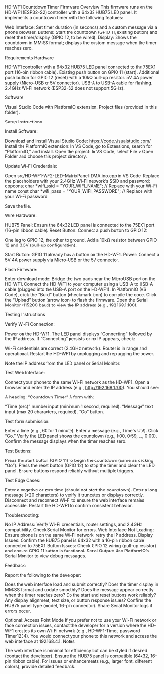 HD-WF1 Countdown Timer Firmware
Overview
This firmware runs on the HD-WF1 (ESP32-S2) controller with a 64x32 HUB75 LED panel. It implements a countdown timer with the following features:

Web Interface: Set timer duration (in seconds) and a custom message via a phone browser.
Buttons: Start the countdown (GPIO 11, existing button) and reset the timer/display (GPIO 12, to be wired).
Display: Shows the countdown in MM:SS format; displays the custom message when the timer reaches zero.

Requirements
Hardware

HD-WF1 controller with a 64x32 HUB75 LED panel connected to the 75EX1 port (16-pin ribbon cable).
Existing push button on GPIO 11 (start).
Additional push button for GPIO 12 (reset) with a 10kΩ pull-up resistor.
5V 4A power supply (Micro-USB or 5V connector).
USB-A to USB-A cable for flashing.
2.4GHz Wi-Fi network (ESP32-S2 does not support 5GHz).

Software

Visual Studio Code with PlatformIO extension.
Project files (provided in this folder).

Setup Instructions

Install Software:

Download and install Visual Studio Code: https://code.visualstudio.com/
Install the PlatformIO extension: In VS Code, go to Extensions, search for “PlatformIO,” and install.
Open the project: In VS Code, select File > Open Folder and choose this project directory.


Update Wi-Fi Credentials:

Open src/HD-WF1-WF2-LED-MatrixPanel-DMA.ino.cpp in VS Code.
Replace the placeholders with your 2.4GHz Wi-Fi network’s SSID and password:
cppconst char *wifi_ssid = "YOUR_WIFI_NAME"; // Replace with your Wi-Fi name
const char *wifi_pass = "YOUR_WIFI_PASSWORD"; // Replace with your Wi-Fi password

Save the file.


Wire Hardware:

HUB75 Panel: Ensure the 64x32 LED panel is connected to the 75EX1 port (16-pin ribbon cable).
Reset Button: Connect a push button to GPIO 12:

One leg to GPIO 12, the other to ground.
Add a 10kΩ resistor between GPIO 12 and 3.3V (pull-up configuration).


Start Button: GPIO 11 already has a button on the HD-WF1.
Power: Connect a 5V 4A power supply via Micro-USB or the 5V connector.


Flash Firmware:

Enter download mode: Bridge the two pads near the MicroUSB port on the HD-WF1.
Connect the HD-WF1 to your computer using a USB-A to USB-A cable (plugged into the USB-A port on the HD-WF1).
In PlatformIO (VS Code), click the “Build” button (checkmark icon) to compile the code.
Click the “Upload” button (arrow icon) to flash the firmware.
Open the Serial Monitor (115200 baud) to view the IP address (e.g., 192.168.1.100).



Testing Instructions

Verify Wi-Fi Connection:

Power on the HD-WF1.
The LED panel displays “Connecting” followed by the IP address.
If “Connecting” persists or no IP appears, check:

Wi-Fi credentials are correct (2.4GHz network).
Router is in range and operational.
Restart the HD-WF1 by unplugging and replugging the power.


Note the IP address from the LED panel or Serial Monitor.


Test Web Interface:

Connect your phone to the same Wi-Fi network as the HD-WF1.
Open a browser and enter the IP address (e.g., http://192.168.1.100).
You should see:

A heading: “Countdown Timer”
A form with:

“Time (sec)” number input (minimum 1 second, required).
“Message” text input (max 20 characters, required).
“Go” button.




Test form submission:

Enter a time (e.g., 60 for 1 minute).
Enter a message (e.g., Time's Up!).
Click “Go.”
Verify the LED panel shows the countdown (e.g., 1:00, 0:59, ..., 0:00).
Confirm the message displays when the timer reaches zero.




Test Buttons:

Press the start button (GPIO 11) to begin the countdown (same as clicking “Go”).
Press the reset button (GPIO 12) to stop the timer and clear the LED panel.
Ensure buttons respond reliably without multiple triggers.


Test Edge Cases:

Enter a negative or zero time (should not start the countdown).
Enter a long message (>20 characters) to verify it truncates or displays correctly.
Disconnect and reconnect Wi-Fi to ensure the web interface remains accessible.
Restart the HD-WF1 to confirm consistent behavior.


Troubleshooting:

No IP Address: Verify Wi-Fi credentials, router settings, and 2.4GHz compatibility. Check Serial Monitor for errors.
Web Interface Not Loading: Ensure phone is on the same Wi-Fi network; retry the IP address.
Display Issues: Confirm the HUB75 panel is 64x32 with a 16-pin ribbon cable connected to 75EX1.
Button Issues: Check GPIO 12 wiring (pull-up resistor) and ensure GPIO 11 button is functional.
Serial Output: Use PlatformIO’s Serial Monitor to view debug messages.


Feedback:

Report the following to the developer:

Does the web interface load and submit correctly?
Does the timer display in MM:SS format and update smoothly?
Does the message appear correctly when the timer reaches zero?
Do the start and reset buttons work reliably?
Any display alignment, text size, or button response issues?
Confirm the HUB75 panel type (model, 16-pin connector).
Share Serial Monitor logs if errors occur.





Optional: Access Point Mode
If you prefer not to use your Wi-Fi network or face connection issues, contact the developer for a version where the HD-WF1 creates its own Wi-Fi network (e.g., HD-WF1-Timer, password Timer1234). You would connect your phone to this network and access the web interface at 192.168.4.1.
Notes

The web interface is minimal for efficiency but can be styled if desired (contact the developer).
Ensure the HUB75 panel is compatible (64x32, 16-pin ribbon cable).
For issues or enhancements (e.g., larger font, different colors), provide detailed feedback.